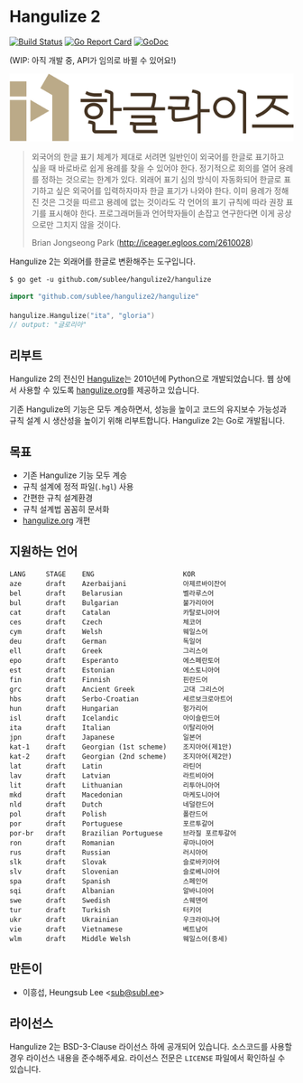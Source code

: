 # Hangulize 2

[![Build Status](https://img.shields.io/travis/sublee/hangulize2/develop.svg)](https://travis-ci.org/sublee/hangulize2)
[![Go Report Card](https://goreportcard.com/badge/github.com/sublee/hangulize2)](https://goreportcard.com/report/github.com/sublee/hangulize2)
[![GoDoc](https://godoc.org/github.com/sublee/hangulize2/hangulize?status.svg)](https://godoc.org/github.com/sublee/hangulize2/hangulize)

(WIP: 아직 개발 중, API가 임의로 바뀔 수 있어요!)

![한글라이즈](brand/logo-horizontal.png)

> 외국어의 한글 표기 체계가 제대로 서려면 일반인이 외국어를 한글로 표기하고
> 싶을 때 바로바로 쉽게 용례를 찾을 수 있어야 한다. 정기적으로 회의를 열어
> 용례를 정하는 것으로는 한계가 있다. 외래어 표기 심의 방식이 자동화되어 한글로
> 표기하고 싶은 외국어를 입력하자마자 한글 표기가 나와야 한다. 이미 용례가
> 정해진 것은 그것을 따르고 용례에 없는 것이라도 각 언어의 표기 규칙에 따라
> 권장 표기를 표시해야 한다. 프로그래머들과 언어학자들이 손잡고 연구한다면 이게
> 공상으로만 그치지 않을 것이다.
>
> Brian Jongseong Park (http://iceager.egloos.com/2610028)

Hangulize 2는 외래어를 한글로 변환해주는 도구입니다.

```console
$ go get -u github.com/sublee/hangulize2/hangulize
```

```go
import "github.com/sublee/hangulize2/hangulize"

hangulize.Hangulize("ita", "gloria")
// output: "글로리아"
```

## 리부트

Hangulize 2의 전신인 [Hangulize](https://github.com/sublee/hangulize)는
2010년에 Python으로 개발되었습니다. 웹 상에서 사용할 수 있도록
[hangulize.org](http://hangulize.org)를 제공하고 있습니다.

기존 Hangulize의 기능은 모두 계승하면서, 성능을 높이고 코드의 유지보수 가능성과
규칙 설계 시 생산성을 높이기 위해 리부트합니다. Hangulize 2는 Go로 개발됩니다.

## 목표

- 기존 Hangulize 기능 모두 계승
- 규칙 설계에 정적 파일(`.hgl`) 사용
- 간편한 규칙 설계환경
- 규칙 설계법 꼼꼼히 문서화
- [hangulize.org](http://hangulize.org) 개편

## 지원하는 언어

```
LANG     STAGE    ENG                      KOR
aze      draft    Azerbaijani              아제르바이잔어
bel      draft    Belarusian               벨라루스어
bul      draft    Bulgarian                불가리아어
cat      draft    Catalan                  카탈로니아어
ces      draft    Czech                    체코어
cym      draft    Welsh                    웨일스어
deu      draft    German                   독일어
ell      draft    Greek                    그리스어
epo      draft    Esperanto                에스페란토어
est      draft    Estonian                 에스토니아어
fin      draft    Finnish                  핀란드어
grc      draft    Ancient Greek            고대 그리스어
hbs      draft    Serbo-Croatian           세르보크로아트어
hun      draft    Hungarian                헝가리어
isl      draft    Icelandic                아이슬란드어
ita      draft    Italian                  이탈리아어
jpn      draft    Japanese                 일본어
kat-1    draft    Georgian (1st scheme)    조지아어(제1안)
kat-2    draft    Georgian (2nd scheme)    조지아어(제2안)
lat      draft    Latin                    라틴어
lav      draft    Latvian                  라트비아어
lit      draft    Lithuanian               리투아니아어
mkd      draft    Macedonian               마케도니아어
nld      draft    Dutch                    네덜란드어
pol      draft    Polish                   폴란드어
por      draft    Portuguese               포르투갈어
por-br   draft    Brazilian Portuguese     브라질 포르투갈어
ron      draft    Romanian                 루마니아어
rus      draft    Russian                  러시아어
slk      draft    Slovak                   슬로바키아어
slv      draft    Slovenian                슬로베니아어
spa      draft    Spanish                  스페인어
sqi      draft    Albanian                 알바니아어
swe      draft    Swedish                  스웨덴어
tur      draft    Turkish                  터키어
ukr      draft    Ukrainian                우크라이나어
vie      draft    Vietnamese               베트남어
wlm      draft    Middle Welsh             웨일스어(중세)
```

## 만든이

- 이흥섭, Heungsub Lee <<sub@subl.ee>>

## 라이선스

Hangulize 2는 BSD-3-Clause 라이선스 하에 공개되어 있습니다. 소스코드를 사용할
경우 라이선스 내용을 준수해주세요. 라이선스 전문은 `LICENSE` 파일에서 확인하실
수 있습니다.
